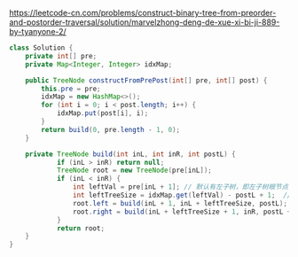 https://leetcode-cn.com/problems/construct-binary-tree-from-preorder-and-postorder-traversal/solution/marvelzhong-deng-de-xue-xi-bi-ji-889-by-tyanyone-2/

```java
class Solution {
    private int[] pre;
    private Map<Integer, Integer> idxMap;

    public TreeNode constructFromPrePost(int[] pre, int[] post) {
        this.pre = pre;
        idxMap = new HashMap<>();
        for (int i = 0; i < post.length; i++) {
            idxMap.put(post[i], i);
        }
        return build(0, pre.length - 1, 0);    
    }

    private TreeNode build(int inL, int inR, int postL) {
            if (inL > inR) return null;
            TreeNode root = new TreeNode(pre[inL]);
            if (inL < inR) {
                int leftVal = pre[inL + 1]; // 默认有左子树，即左子树根节点位置
                int leftTreeSize = idxMap.get(leftVal) - postL + 1;  // postL:最左子节点位置
                root.left = build(inL + 1, inL + leftTreeSize, postL);
                root.right = build(inL + leftTreeSize + 1, inR, postL + leftTreeSize);
            }
            return root;
    } 
}
```